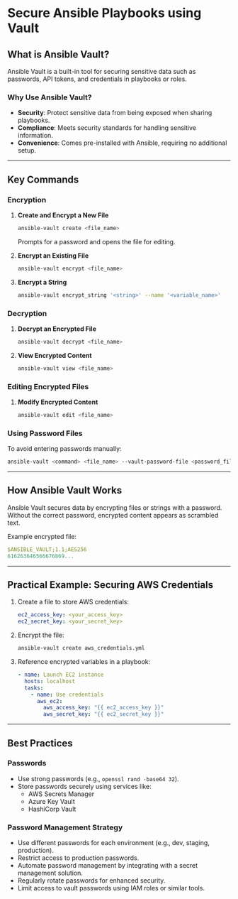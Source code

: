 # Secure Ansible Playbooks using Vault

## **What is Ansible Vault?**

Ansible Vault is a built-in tool for securing sensitive data such as passwords, API tokens, and credentials in playbooks or roles. 

### **Why Use Ansible Vault?**
- **Security**: Protect sensitive data from being exposed when sharing playbooks.
- **Compliance**: Meets security standards for handling sensitive information.
- **Convenience**: Comes pre-installed with Ansible, requiring no additional setup.

---

## **Key Commands**

### **Encryption**
1. **Create and Encrypt a New File**
   ```bash
   ansible-vault create <file_name>
   ```
   Prompts for a password and opens the file for editing.

2. **Encrypt an Existing File**
   ```bash
   ansible-vault encrypt <file_name>
   ```

3. **Encrypt a String**
   ```bash
   ansible-vault encrypt_string '<string>' --name '<variable_name>'
   ```

### **Decryption**
1. **Decrypt an Encrypted File**
   ```bash
   ansible-vault decrypt <file_name>
   ```

2. **View Encrypted Content**
   ```bash
   ansible-vault view <file_name>
   ```

### **Editing Encrypted Files**
1. **Modify Encrypted Content**
   ```bash
   ansible-vault edit <file_name>
   ```

### **Using Password Files**
To avoid entering passwords manually:
```bash
ansible-vault <command> <file_name> --vault-password-file <password_file>
```

---

## **How Ansible Vault Works**

Ansible Vault secures data by encrypting files or strings with a password. Without the correct password, encrypted content appears as scrambled text. 

Example encrypted file:
```yaml
$ANSIBLE_VAULT;1.1;AES256
616263646566676869...
```

---

## **Practical Example: Securing AWS Credentials**

1. Create a file to store AWS credentials:
   ```yaml
   ec2_access_key: <your_access_key>
   ec2_secret_key: <your_secret_key>
   ```

2. Encrypt the file:
   ```bash
   ansible-vault create aws_credentials.yml
   ```

3. Reference encrypted variables in a playbook:
   ```yaml
   - name: Launch EC2 instance
     hosts: localhost
     tasks:
       - name: Use credentials
         aws_ec2:
           aws_access_key: "{{ ec2_access_key }}"
           aws_secret_key: "{{ ec2_secret_key }}"
   ```

---

## **Best Practices**

### **Passwords**
- Use strong passwords (e.g., `openssl rand -base64 32`).
- Store passwords securely using services like:
  - AWS Secrets Manager
  - Azure Key Vault
  - HashiCorp Vault

### **Password Management Strategy**
- Use different passwords for each environment (e.g., dev, staging, production).
- Restrict access to production passwords.
- Automate password management by integrating with a secret management solution.
- Regularly rotate passwords for enhanced security.
- Limit access to vault passwords using IAM roles or similar tools.


